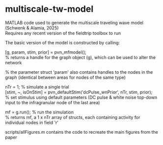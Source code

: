 # multiscale-tw-model

MATLAB code used to generate the multiscale traveling wave model (Schwenk & Alamia, 2025)  
Requires any recent version of the fieldtrip toolbox to run


The basic version of the model is constructed by calling:

[g, param, stim, prior] = pvn_mfmodel();  
% returns a handle for the graph object (g), which can be used to alter the network  

% the parameter struct 'param' also contains handles to the nodes in the graph (identical between areas for nodes of the same type)  

nTr = 1; % simulate a single trial  
[stim, ~, isOnStim] = pvn_defaultStim('dcPulse_wnPrior', nTr, stim, prior);   
% set stimulus using default parameters (DC pulse & white noise top-down input to the infragranular node of the last area)  

mf = g.run(); % run the simulation  
% returns mf, a 1 x nTr array of structs, each containing activity for individual nodes in field 'r'  


scripts/allFigures.m contains the code to recreate the main figures from the paper  
